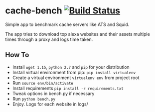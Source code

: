 # cache-bench [![Build Status](https://travis-ci.org/dbinoj/cache-bench.svg)](https://travis-ci.org/dbinoj/cache-bench)
Simple app to benchmark cache servers like ATS and Squid.

The app tries to download top alexa websites and their assets multiple times through a proxy and logs time taken.

## How To

- Install `wget 1.15`, `python 2.7` and `pip` for your distribution
- Install virtual environment from pip: `pip install virtualenv`
- Create a virtual environment `virtualenv env` from project root
- Run `source env/bin/activate`
- Install requirements `pip install -r requirements.txt`
- Tweak options in bench.py if necessary
- Run `python bench.py`
- Enjoy. Logs for each website in logs/
